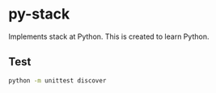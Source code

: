 # py-stack

Implements stack at Python.
This is created to learn Python.



## Test

```bash
python -m unittest discover
```

